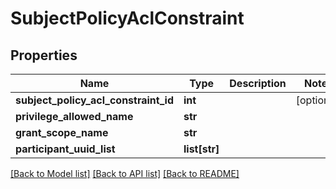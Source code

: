 # SubjectPolicyAclConstraint

## Properties
Name | Type | Description | Notes
------------ | ------------- | ------------- | -------------
**subject_policy_acl_constraint_id** | **int** |  | [optional] 
**privilege_allowed_name** | **str** |  | 
**grant_scope_name** | **str** |  | 
**participant_uuid_list** | **list[str]** |  | 

[[Back to Model list]](../README.md#documentation-for-models) [[Back to API list]](../README.md#documentation-for-api-endpoints) [[Back to README]](../README.md)

